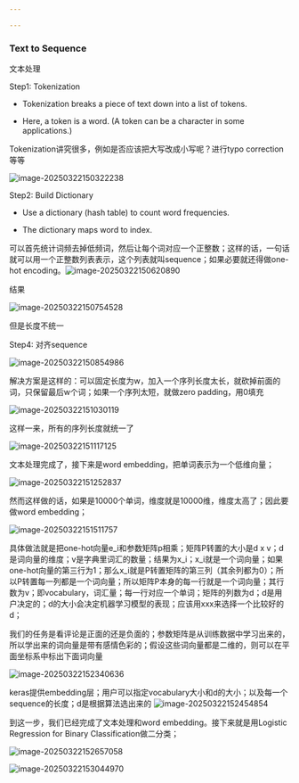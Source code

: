 ```yaml
---

---
```




### Text to Sequence

文本处理

Step1: Tokenization

- Tokenization breaks a piece of text down into a list of tokens.

- Here, a token is a word. (A token can be a character in some applications.)

Tokenization讲究很多，例如是否应该把大写改成小写呢？进行typo correction等等

![image-20250322150322238](./NLP-2.assets/image-20250322150322238.png)

Step2: Build Dictionary

- Use a dictionary (hash table) to count word frequencies.

- The dictionary maps word to index.

可以首先统计词频去掉低频词，然后让每个词对应一个正整数；这样的话，一句话就可以用一个正整数列表表示，这个列表就叫sequence；如果必要就还得做one-hot encoding。![image-20250322150620890](./NLP-2.assets/image-20250322150620890.png)

结果

![image-20250322150754528](./NLP-2.assets/image-20250322150754528.png)

但是长度不统一

Step4: 对齐sequence

![image-20250322150854986](./NLP-2.assets/image-20250322150854986.png)

解决方案是这样的：可以固定长度为w，加入一个序列长度太长，就砍掉前面的词，只保留最后w个词；如果一个序列太短，就做zero padding，用0填充

![image-20250322151030119](./NLP-2.assets/image-20250322151030119.png)

这样一来，所有的序列长度就统一了

![image-20250322151117125](./NLP-2.assets/image-20250322151117125.png)









文本处理完成了，接下来是word embedding，把单词表示为一个低维向量；

![image-20250322151252837](./NLP-2.assets/image-20250322151252837.png)

然而这样做的话，如果是10000个单词，维度就是10000维，维度太高了；因此要做word embedding；

![image-20250322151511757](./NLP-2.assets/image-20250322151511757.png)

具体做法就是把one-hot向量e_i和参数矩阵p相乘；矩阵P转置的大小是d x v；d是词向量的维度；v是字典里词汇的数量；结果为x_i；x_i就是一个词向量；如果one-hot向量的第三行为1；那么x_i就是P转置矩阵的第三列（其余列都为0）；所以P转置每一列都是一个词向量；所以矩阵P本身的每一行就是一个词向量；其行数为v；即vocabulary，词汇量；每一行对应一个单词；矩阵的列数为d；d是用户决定的；d的大小会决定机器学习模型的表现；应该用xxx来选择一个比较好的d；

我们的任务是看评论是正面的还是负面的；参数矩阵是从训练数据中学习出来的，所以学出来的词向量是带有感情色彩的；假设这些词向量都是二维的，则可以在平面坐标系中标出下面词向量

![image-20250322152340636](./NLP-2.assets/image-20250322152340636.png)

keras提供embedding层；用户可以指定vocabulary大小和d的大小；以及每一个sequence的长度；d是根据算法选出来的
![image-20250322152454854](./NLP-2.assets/image-20250322152454854.png)

到这一步，我们已经完成了文本处理和word embedding。接下来就是用Logistic Regression for Binary Classification做二分类；

![image-20250322152657058](./NLP-2.assets/image-20250322152657058.png)

![image-20250322153044970](./NLP-2.assets/image-20250322153044970.png)